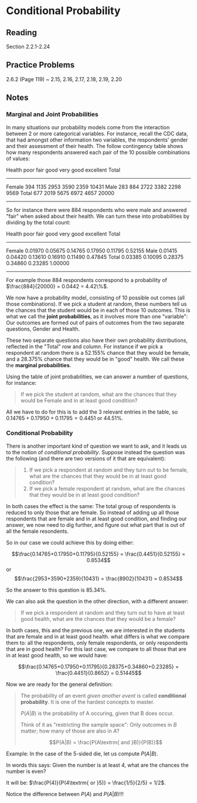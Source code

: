 # Conditional Probability

## Reading

Section 2.2.1-2.24

## Practice Problems

2.6.2 (Page 119)
  ~ 2.15, 2.16, 2.17, 2.18, 2.19, 2.20

## Notes

### Marginal and Joint Probabilities

In many situations our probability models come from the interaction between 2 or more categorical variables. For instance, recall the CDC data, that had amongst other information two variables, the respondents' gender and their assessment of their health. The follow contingency table shows how many respondents answered each pair of the 10 possible combinations of values:

Health    poor  fair  good  very good  excellent  Total
-------  ----- ----- ----- ---------- ---------- ------
Female     394  1135  2953       3590       2359  10431
Male       283   884  2722       3382       2298   9569
Total      677  2019  5675       6972       4657  20000
-------  ----- ----- ----- ---------- ---------- ------

So for instance there were 884 respondents who were male and answered "fair" when asked about their health. We can turn these into probabilities by dividing by the total count:

Health       poor     fair     good  very good  excellent    Total
-------  -------- -------- -------- ---------- ---------- --------
Female    0.01970  0.05675  0.14765    0.17950    0.11795  0.52155
Male      0.01415  0.04420  0.13610    0.16910    0.11490  0.47845
Total     0.03385  0.10095  0.28375    0.34860    0.23285  1.00000
-------  -------- -------- -------- ---------- ---------- --------

For example those 884 respondents correspond to a probability of $\frac{884}{20000} = 0.0442 = 4.42\%$.

We now have a probability model, consisting of 10 possible out comes (all those combinations). If we pick a student at random, these numbers tell us the chances that the student would be in each of those 10 outcomes. This is what we call the **joint probabilities**, as it involves more than one "variable": Our outcomes are formed out of pairs of outcomes from the two separate questions, Gender and Health.

These two separate questions also have their own probability distributions, reflected in the "Total" row and column. For instance if we pick a respondent at random there is a $52.155\%$ chance that they would be female, and a $28.375\%$ chance that they would be in "good" health. We call these the **marginal probabilities**.

Using the table of joint probabilities, we can answer a number of questions, for instance:

> If we pick the student at random, what are the chances that they would be Female and in at least good condition?

All we have to do for this is to add the 3 relevant entries in the table, so $0.14765+0.17950+0.11795=0.4451$ or $44.51\%$.

### Conditional Probability

There is another important kind of question we want to ask, and it leads us to the notion of *conditional probability*. Suppose instead the question was the following (and there are two versions of it that are equivalent):

> 1. If we pick a respondent at random and they turn out to be female, what are the chances that they would be in at least good condition?
> 2. If we pick a female respondent at random, what are the chances that they would be in at least good condition?

In both cases the effect is the same: The total group of respondents is reduced to only those that are female. So instead of adding up all those respondents that are female and in at least good condition, and finding our answer, we now need to dig further, and figure out what part that is out of all the female resondents.

So in our case we could achieve this by doing either:

$$\frac{0.14765+0.17950+0.11795}{0.52155} = \frac{0.4451}{0.52155} = 0.8534$$
or
$$\frac{2953+3590+2359}{10431} = \frac{8902}{10431} = 0.8534$$

So the answer to this question is $85.34\%$.

We can also ask the question in the other direction, with a different answer:

> If we pick a respondent at random and they turn out to have at least good health, what are the chances that they would be a female?

In both cases, this and the previous one, we are interested in the students that are female and in at least good health. what differs is what we compare them to: all the respondents, only female respondents, or only respondents that are in good health? For this last case, we compare to all those that are in at least good health, so we would have:

$$\frac{0.14765+0.17950+0.11795}{0.28375+0.34860+0.23285} = \frac{0.4451}{0.8652} = 0.51445$$

Now we are ready for the general definition:

> The probability of an event *given another event* is called **conditional probability**. It is one of the hardest concepts to master.
>
> $P(A|B)$ is the probability of A occuring, given that B does occur.
>
> Think of it as "restricting the sample space": Only outcomes in $B$ matter; how many of those are also in $A$?
>
> $$P(A|B) = \frac{P(A\textrm{ and }B)}{P(B)}$$

Example: In the case of the 5-sided die, let us compute $P(A|B)$.

In words this says: Given the number is at least 4, what are the chances the number is even?

It will be: $\frac{P(4)}{P(4\textrm{ or }5)} = \frac{1/5}{2/5} = 1/2$.

Notice the difference between $P(A)$ and $P(A|B)$!!!
